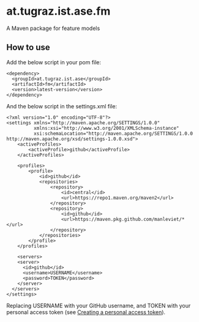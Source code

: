 # at.tugraz.ist.ase.fm

A Maven package for feature models

## How to use

Add the below script in your pom file:

```
<dependency>
  <groupId>at.tugraz.ist.ase</groupId>
  <artifactId>fm</artifactId>
  <version>latest-version</version>
</dependency>
```
And the below script in the settings.xml file:

```
<?xml version="1.0" encoding="UTF-8"?>
<settings xmlns="http://maven.apache.org/SETTINGS/1.0.0"
          xmlns:xsi="http://www.w3.org/2001/XMLSchema-instance"
          xsi:schemaLocation="http://maven.apache.org/SETTINGS/1.0.0 http://maven.apache.org/xsd/settings-1.0.0.xsd">
    <activeProfiles>
        <activeProfile>github</activeProfile>
    </activeProfiles>

    <profiles>
        <profile>
            <id>github</id>
            <repositories>
                <repository>
                    <id>central</id>
                    <url>https://repo1.maven.org/maven2</url>
                </repository>
                <repository>
                    <id>github</id>
                    <url>https://maven.pkg.github.com/manleviet/*</url>
                </repository>
            </repositories>
        </profile>
    </profiles>
    
    <servers>
    <server>
      <id>github</id>
      <username>USERNAME</username>
      <password>TOKEN</password>
    </server>
  </servers>
</settings>
```
Replacing USERNAME with your GitHub username, and TOKEN with your personal access token (see [Creating a personal access token](https://docs.github.com/en/authentication/keeping-your-account-and-data-secure/creating-a-personal-access-token)).
